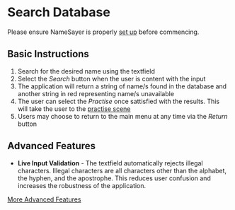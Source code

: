 # Search Database
Please ensure NameSayer is properly [set up](https://github.com/jordansimsmith/namesayer-part03/blob/master/Manual/SetUp.md) before commencing.

## Basic Instructions

1. Search for the desired name using the textfield
2. Select the *Search* button when the user is content with the input
3. The application will return a string of name/s found in the database and another string in red representing name/s unavailable 
4. The user can select the *Practise* once sattisfied with the results. This will take the user to the [practise scene](https://github.com/jordansimsmith/namesayer-part03/blob/master/manual/practice.md)
5. Users may choose to return to the main menu at any time via the *Return* button

## Advanced Features
- **Live Input Validation** - The textfield automatically rejects illegal characters. Illegal characters are all characters other than the alphabet, the hyphen, and the apostrophe. This reduces user confusion and increases the robustness of the application. 
 
[More Advanced Features](https://github.com/jordansimsmith/namesayer-part03/blob/master/manual/special-features.md)
